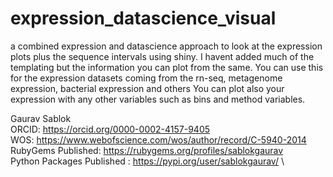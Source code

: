 # expression_datascience_visual
a combined expression and datascience approach to look at the expression plots plus the sequence intervals using shiny. I havent added much of the templating but the information you can plot from the same. You can use this for the expression datasets coming from the rn-seq, metagenome expression, bacterial expression and others You can plot also your expression with any other variables such as bins and method variables.

Gaurav Sablok \
ORCID: https://orcid.org/0000-0002-4157-9405 \
WOS: https://www.webofscience.com/wos/author/record/C-5940-2014 \
RubyGems Published: https://rubygems.org/profiles/sablokgaurav \
Python Packages Published : https://pypi.org/user/sablokgaurav/ \
